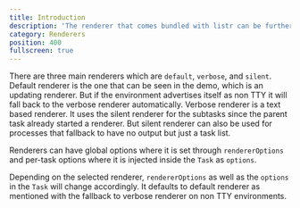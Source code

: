 ```yaml
---
title: Introduction
description: 'The renderer that comes bundled with listr can be further customized.'
category: Renderers
position: 400
fullscreen: true
---
```


There are three main renderers which are `default`, `verbose`, and `silent`. Default renderer is the one that can be seen in the demo, which is an updating renderer. But if the environment advertises itself as non TTY it will fall back to the verbose renderer automatically. Verbose renderer is a text based renderer. It uses the silent renderer for the subtasks since the parent task already started a renderer. But silent renderer can also be used for processes that fallback to have no output but just a task list.

Renderers can have global options where it is set through `rendererOptions` and per-task options where it is injected inside the `Task` as `options`.

Depending on the selected renderer, `rendererOptions` as well as the `options` in the `Task` will change accordingly. It defaults to default renderer as mentioned with the fallback to verbose renderer on non TTY environments.
